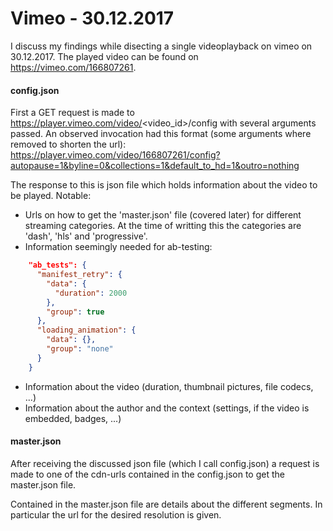 Vimeo - 30.12.2017
===

I discuss my findings while disecting a single videoplayback on vimeo on 30.12.2017.
The played video can be found on https://vimeo.com/166807261.

#### config.json

First a GET request is made to https://player.vimeo.com/video/<video_id>/config with several arguments passed.
An observed invocation had this format (some arguments where removed to shorten the url): 
https://player.vimeo.com/video/166807261/config?autopause=1&byline=0&collections=1&default_to_hd=1&outro=nothing

The response to this is json file which holds information about the video to be played.
Notable:
- Urls on how to get the 'master.json' file (covered later) for different streaming categories.
At the time of writting this the categories are 'dash', 'hls' and 'progressive'.
- Information seemingly needed for ab-testing:
```json
    "ab_tests": {
      "manifest_retry": {
        "data": {
          "duration": 2000
        },
        "group": true
      },
      "loading_animation": {
        "data": {},
        "group": "none"
      }
    }
```
- Information about the video (duration, thumbnail pictures, file codecs, ...)
- Information about the author and the context (settings, if the video is embedded, badges, ...)

#### master.json

After receiving the discussed json file (which I call config.json)
a request is made to one of the cdn-urls contained in the config.json to get the master.json file.

Contained in the master.json file are details about the different segments. In particular the url for the desired resolution is given.

